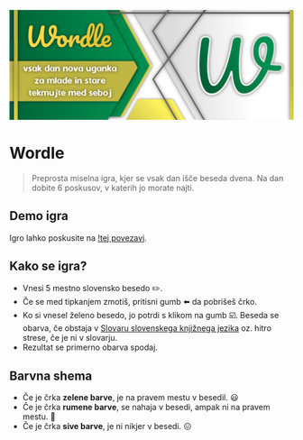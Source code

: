 ![Wordle banner](assets/img/banner.png "Wordle banner")

# Wordle
> Preprosta miselna igra, kjer se vsak dan išče beseda dvena. Na dan dobite 6 poskusov, v katerih jo morate najti.

## Demo igra
Igro lahko poskusite na [!tej povezavi](http://aleks.rf.gd/wordle/).

## Kako se igra?
- Vnesi 5 mestno slovensko besedo :pencil2:.
- Če se med tipkanjem zmotiš, pritisni gumb :arrow_left: da pobrišeš črko.
- Ko si vnesel želeno besedo, jo potrdi s klikom na gumb :ballot_box_with_check:.
Beseda se obarva, če obstaja v [Slovaru slovenskega knjižnega jezika](https://www.fran.si/) oz. hitro strese, če je ni v slovarju.
- Rezultat se primerno obarva spodaj.

## Barvna shema
- Če je črka **zelene barve**, je na pravem mestu v besedil. :smiley:
- Če je črka **rumene barve**, se nahaja v besedi, ampak ni na pravem mestu. :thinking:
- Če je črka **sive barve**, je ni nikjer v besedi. :confounded:
